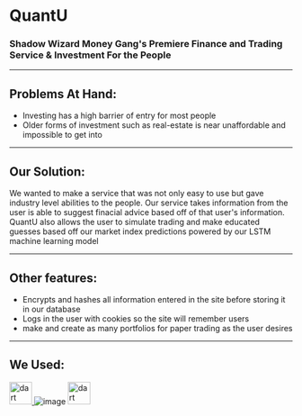 # QuantU
### Shadow Wizard Money Gang's Premiere Finance and Trading Service & Investment For the People

---

## Problems At Hand:
- Investing has a high barrier of entry for most people
- Older forms of investment such as real-estate is near unaffordable and impossible to get into

---

## Our Solution:
We wanted to make a service that was not only easy to use but gave industry level abilities to the people. Our service takes information from the user is able to suggest finacial advice based off of that user's information. QuantU also allows the user to simulate trading and make educated guesses based off our market index predictions powered by our LSTM machine learning model

---

## Other features:
- Encrypts and hashes all information entered in the site before storing it in our database
- Logs in the user with cookies so the site will remember users
- make and create as many portfolios for paper trading as the user desires

--- 

## We Used:
<a href="https://dart.dev" target="_blank" rel="noreferrer"> <img src="https://www.vectorlogo.zone/logos/mongodb/mongodb-icon.svg" alt="dart" width="40" height="40"/> </a>
![image](https://user-images.githubusercontent.com/74309511/235784710-8ebc848f-baf1-42b8-9986-efe9ffe5783f.png)
<a href="https://dart.dev" target="_blank" rel="noreferrer"> <img src="https://en.wikipedia.org/wiki/File:.NET_Logo.svg" alt="dart" width="40" height="40"/> </a>
